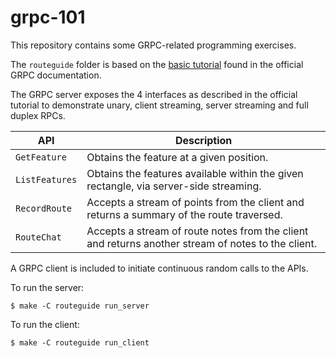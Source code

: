 # grpc-101
This repository contains some GRPC-related programming exercises.

The `routeguide` folder is based on the [basic tutorial](https://grpc.io/docs/tutorials/basic/go.html) found in the official GRPC documentation.

The GRPC server exposes the 4 interfaces as described in the official tutorial to demonstrate unary, client streaming, server streaming and full duplex RPCs.

API            | Description
-------------- | -----------
`GetFeature`   | Obtains the feature at a given position.
`ListFeatures` | Obtains the features available within the given rectangle, via server-side streaming.
`RecordRoute`  | Accepts a stream of points from the client and returns a summary of the route traversed.
`RouteChat`    | Accepts a stream of route notes from the client and returns another stream of notes to the client.

A GRPC client is included to initiate continuous random calls to the APIs.

To run the server:
```
$ make -C routeguide run_server
```

To run the client:
```
$ make -C routeguide run_client
```
